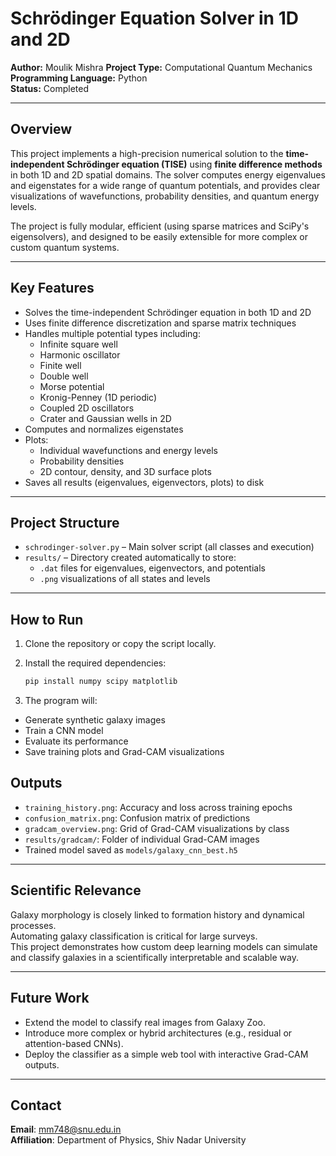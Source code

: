 # Schrödinger Equation Solver in 1D and 2D

**Author:** Moulik Mishra
**Project Type:** Computational Quantum Mechanics  
**Programming Language:** Python  
**Status:** Completed

---

## Overview

This project implements a high-precision numerical solution to the **time-independent Schrödinger equation (TISE)** using **finite difference methods** in both 1D and 2D spatial domains. The solver computes energy eigenvalues and eigenstates for a wide range of quantum potentials, and provides clear visualizations of wavefunctions, probability densities, and quantum energy levels.

The project is fully modular, efficient (using sparse matrices and SciPy's eigensolvers), and designed to be easily extensible for more complex or custom quantum systems.

---

## Key Features

- Solves the time-independent Schrödinger equation in both 1D and 2D
- Uses finite difference discretization and sparse matrix techniques
- Handles multiple potential types including:
  - Infinite square well
  - Harmonic oscillator
  - Finite well
  - Double well
  - Morse potential
  - Kronig-Penney (1D periodic)
  - Coupled 2D oscillators
  - Crater and Gaussian wells in 2D
- Computes and normalizes eigenstates
- Plots:
  - Individual wavefunctions and energy levels
  - Probability densities
  - 2D contour, density, and 3D surface plots
- Saves all results (eigenvalues, eigenvectors, plots) to disk

---

## Project Structure

- `schrodinger-solver.py` – Main solver script (all classes and execution)
- `results/` – Directory created automatically to store:
  - `.dat` files for eigenvalues, eigenvectors, and potentials
  - `.png` visualizations of all states and levels

---

## How to Run

1. Clone the repository or copy the script locally.
2. Install the required dependencies:

   ```bash
   pip install numpy scipy matplotlib

3. The program will:

- Generate synthetic galaxy images  
- Train a CNN model  
- Evaluate its performance  
- Save training plots and Grad-CAM visualizations  

## Outputs

- `training_history.png`: Accuracy and loss across training epochs  
- `confusion_matrix.png`: Confusion matrix of predictions  
- `gradcam_overview.png`: Grid of Grad-CAM visualizations by class  
- `results/gradcam/`: Folder of individual Grad-CAM images  
- Trained model saved as `models/galaxy_cnn_best.h5`

---

## Scientific Relevance

Galaxy morphology is closely linked to formation history and dynamical processes.  
Automating galaxy classification is critical for large surveys.  
This project demonstrates how custom deep learning models can simulate and classify galaxies in a scientifically interpretable and scalable way.

---

## Future Work

- Extend the model to classify real images from Galaxy Zoo.  
- Introduce more complex or hybrid architectures (e.g., residual or attention-based CNNs).  
- Deploy the classifier as a simple web tool with interactive Grad-CAM outputs.

---

## Contact

**Email**: [mm748@snu.edu.in](mailto:mm748@snu.edu.in)  
**Affiliation**: Department of Physics, Shiv Nadar University

